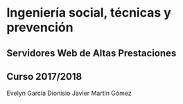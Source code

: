 # Ingeniería social, técnicas y prevención

## Servidores Web de Altas Prestaciones
## Curso 2017/2018
Evelyn García Dionisio
Javier Martín Gómez
